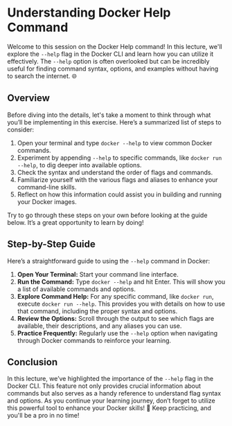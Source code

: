 # Understanding Docker Help Command

Welcome to this session on the Docker Help command! In this lecture, we'll explore the `--help` flag in the Docker CLI and learn how you can utilize it effectively. The `--help` option is often overlooked but can be incredibly useful for finding command syntax, options, and examples without having to search the internet. 🌐

## Overview

Before diving into the details, let's take a moment to think through what you’ll be implementing in this exercise. Here’s a summarized list of steps to consider:

1. Open your terminal and type `docker --help` to view common Docker commands.
2. Experiment by appending `--help` to specific commands, like `docker run --help`, to dig deeper into available options.
3. Check the syntax and understand the order of flags and commands.
4. Familiarize yourself with the various flags and aliases to enhance your command-line skills.
5. Reflect on how this information could assist you in building and running your Docker images.

Try to go through these steps on your own before looking at the guide below. It’s a great opportunity to learn by doing!

## Step-by-Step Guide

Here’s a straightforward guide to using the `--help` command in Docker:

1. **Open Your Terminal:** Start your command line interface.
2. **Run the Command:** Type `docker --help` and hit Enter. This will show you a list of available commands and options.
3. **Explore Command Help:** For any specific command, like `docker run`, execute `docker run --help`. This provides you with details on how to use that command, including the proper syntax and options.
4. **Review the Options:** Scroll through the output to see which flags are available, their descriptions, and any aliases you can use.
5. **Practice Frequently:** Regularly use the `--help` option when navigating through Docker commands to reinforce your learning.

## Conclusion

In this lecture, we’ve highlighted the importance of the `--help` flag in the Docker CLI. This feature not only provides crucial information about commands but also serves as a handy reference to understand flag syntax and options. As you continue your learning journey, don’t forget to utilize this powerful tool to enhance your Docker skills! 🚀 Keep practicing, and you'll be a pro in no time!
